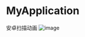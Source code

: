 # MyApplication
安卓扫描动画
![image](https://github.com/WeiMei-Tian/ScanAnimation/blob/master/img/15049349643441504934280055.gif "安卓扫描动画") 
